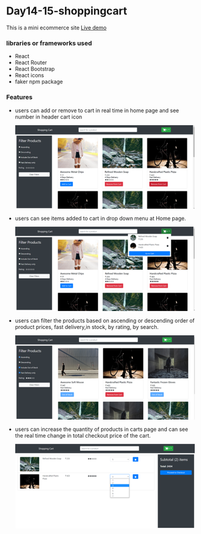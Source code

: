 # Day14-15-shoppingcart

This is a mini ecommerce site [Live demo](https://ranjithjupaka-shoppingcart.netlify.app/)
  
### libraries or frameworks used

- React 
- React Router
- React Bootstrap
- React icons
- faker npm package

### Features
- users can add or remove to cart in real time in home page and see number in header cart icon

  ![img 1](https://github.com/ranjithjupaka/Day14-15-shoppingcart/blob/main/readme_asserts/1.png)
 
- users can see items added to  cart in drop down menu at Home page.
 
  ![img 1](https://github.com/ranjithjupaka/Day14-15-shoppingcart/blob/main/readme_asserts/2.png)
 
- users can filter the products based on ascending or descending order of product prices, fast delivery,in stock, by rating, by search.

  ![img 1](https://github.com/ranjithjupaka/Day14-15-shoppingcart/blob/main/readme_asserts/3.png)
  
- users can increase the quantity of products in carts page and can see the real time change in total checkout price of the cart.
  
  ![img 1](https://github.com/ranjithjupaka/Day14-15-shoppingcart/blob/main/readme_asserts/4.png)
